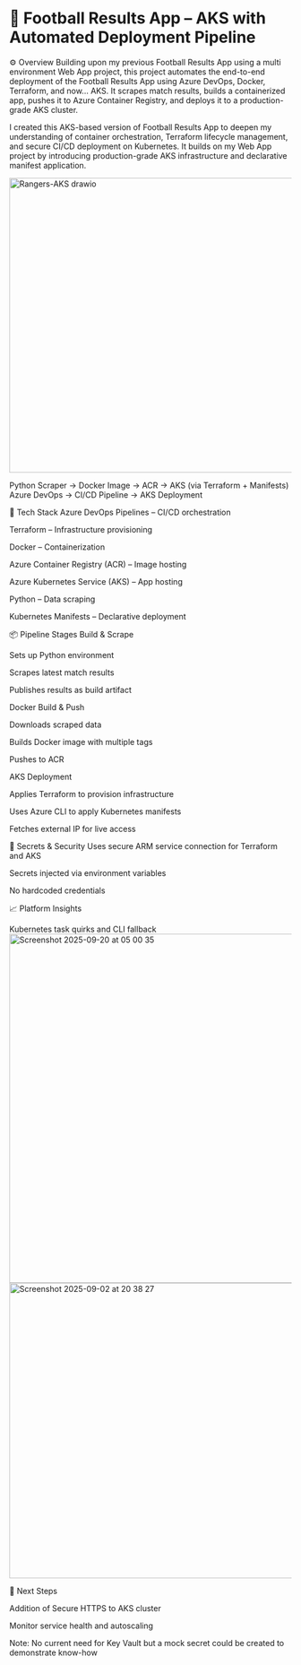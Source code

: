 # 📝 Football Results App – AKS with Automated Deployment Pipeline
⚙️ Overview
Building upon my previous Football Results App using a multi environment Web App project, this project automates the end-to-end deployment of the Football Results App using Azure DevOps, Docker, Terraform, and now... AKS. It scrapes match results, builds a containerized app, pushes it to Azure Container Registry, and deploys it to a production-grade AKS cluster.

I created this AKS-based version of Football Results App to deepen my understanding of container orchestration, Terraform lifecycle management, and secure CI/CD deployment on Kubernetes. It builds on my Web App project by introducing production-grade AKS infrastructure and declarative manifest application.

<img width="843" height="526" alt="Rangers-AKS drawio" src="https://github.com/user-attachments/assets/426bc55f-258a-4c50-b7a7-2ad41f7fd62f" />


Python Scraper → Docker Image → ACR → AKS (via Terraform + Manifests)
Azure DevOps → CI/CD Pipeline → AKS Deployment


🚀 Tech Stack
Azure DevOps Pipelines – CI/CD orchestration

Terraform – Infrastructure provisioning

Docker – Containerization

Azure Container Registry (ACR) – Image hosting

Azure Kubernetes Service (AKS) – App hosting

Python – Data scraping

Kubernetes Manifests – Declarative deployment

📦 Pipeline Stages
Build & Scrape

Sets up Python environment

Scrapes latest match results

Publishes results as build artifact

Docker Build & Push

Downloads scraped data

Builds Docker image with multiple tags

Pushes to ACR

AKS Deployment

Applies Terraform to provision infrastructure

Uses Azure CLI to apply Kubernetes manifests

Fetches external IP for live access

🔐 Secrets & Security
Uses secure ARM service connection for Terraform and AKS

Secrets injected via environment variables

No hardcoded credentials

📈 Platform Insights

Kubernetes task quirks and CLI fallback
<img width="1428" height="623" alt="Screenshot 2025-09-20 at 05 00 35" src="https://github.com/user-attachments/assets/439d3fc2-1c9d-47cd-b421-1776503a7875" />
<img width="1408" height="527" alt="Screenshot 2025-09-02 at 20 38 27" src="https://github.com/user-attachments/assets/a46fb9fa-d258-4644-886d-6640c87d828d" />






🎯 Next Steps

Addition of Secure HTTPS to AKS cluster

Monitor service health and autoscaling

Note: No current need for Key Vault but a mock secret could be created to demonstrate know-how

